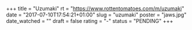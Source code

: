 +++
title = "Uzumaki"
rt = "https://www.rottentomatoes.com/m/uzumaki"
date = "2017-07-10T17:54:21+01:00"
slug = "uzumaki"
poster = "jaws.jpg"
date_watched = ""
draft = false
rating = "-"
status = "PENDING"
+++